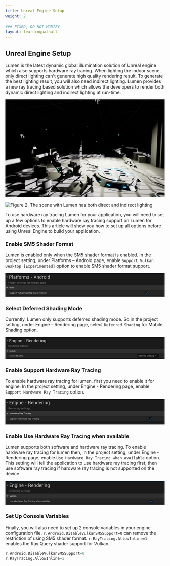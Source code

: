 ```yaml
---
title: Unreal Engine Setup
weight: 2

### FIXED, DO NOT MODIFY
layout: learningpathall
---
```


## Unreal Engine Setup
Lumen is the latest dynamic global illumination solution of Unreal engine which also supports hardware ray tracing. When lighting the indoor scene, only direct lighting can't generate high quality rendering result. To generate the best lighting result, you will also need indirect lighting. Lumen provides a new ray tracing based solution which allows the developers to render both dynamic direct lighting and indirect lighting at run-time.

![](images/no_lumen.png "Figure 1. The scene without Lumen has only dirct lighting.")

![](images/lumen.png "Figure 2. The scene with Lumen has both direct and indirect lighting")

To use hardware ray tracing Lumen for your application, you will need to set up a few options to enable hardware ray tracing support on Lumen for Android devices. This article will show you how to set up all options before using Unreal Engine to build your application.

### Enable SM5 Shader Format
Lumen is enabled only when the SM5 shader format is enabled. In the project setting, under Platforms – Android page, enable `Support Vulkan Desktop [Experimented]` option to enable SM5 shader format support.


![](images/sm5.png)


###  Select Deferred Shading Mode
Currently, Lumen only supports deferred shading mode. So in the project setting, under Engine – Rendering page, select `Deferred Shading` for Mobile Shading option.

![](images/deferred.png)

###  Enable Support Hardware Ray Tracing
To enable hardware ray tracing for lumen, first you need to enable it for engine. In the project setting, under Engine - Rendering page, enable `Support Hardware Ray Tracing` option.

![](images/hwrt.png)
 

###  Enable Use Hardware Ray Tracing when available
Lumen supports both software and hardware ray tracing. To enable hardware ray tracing for lumen then, in the project setting, under Engine - Rendering page, enable `Use Hardware Ray Tracing when available` option. This setting will tell the application to use hardware ray tracing first, then use software ray tracing if hardware ray tracing is not supported on the device. 
 

![](images/hwrt_lumen.png)

###  Set Up Console Variables
Finally, you will also need to set up 2 console variables in your engine configuration file. `r.Android.DisableVulkanSM5Support=0` can remove the restriction of using SM5 shader format. `r.RayTracing.AllowInline=1` enables the Ray Query shader support for Vulkan.
```C 
r.Android.DisableVulkanSM5Support=0
r.RayTracing.AllowInline=1
```
